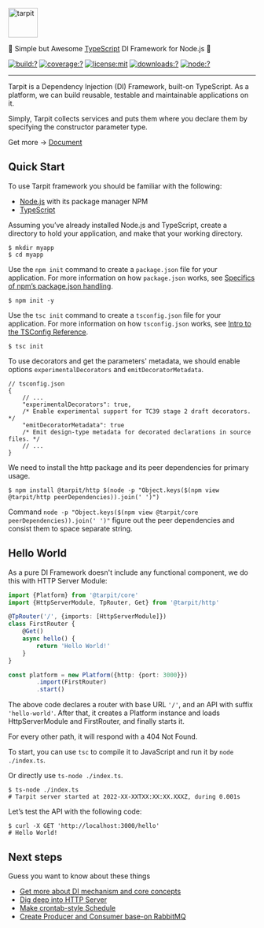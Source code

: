 <p>
    <img src="https://www.tarpit.cc/assets/tarpit.svg" alt="tarpit" height="60">
</p>

🥦 Simple but Awesome [TypeScript](https://www.typescriptlang.org/) DI Framework for Node.js 🥦

[![build:?][build badge]][build link]
[![coverage:?][coverage badge]][coverage link]
[![license:mit][license badge]][license link]
[![downloads:?][downloads badge]][downloads link]
[![node:?][node badge]][node link]

---

Tarpit is a Dependency Injection (DI) Framework, built-on TypeScript.
As a platform, we can build reusable, testable and maintainable applications on it.

Simply, Tarpit collects services and puts them where you declare them by specifying the constructor parameter type.

Get more -> [Document](https://www.tarpit.cc/)

## Quick Start

To use Tarpit framework you should be familiar with the following:

- [Node.js](https://nodejs.org/dist/latest-v16.x/docs/api/) with its package manager NPM
- [TypeScript](https://www.typescriptlang.org/)

Assuming you’ve already installed Node.js and TypeScript,
create a directory to hold your application, and make that your working directory.

```shell
$ mkdir myapp
$ cd myapp
```

Use the `npm init` command to create a `package.json` file for your application.
For more information on how `package.json` works, see [Specifics of npm’s package.json handling](https://docs.npmjs.com/cli/v8/configuring-npm/package-json).

```shell
$ npm init -y
```

Use the `tsc init` command to create a `tsconfig.json` file for your application.
For more information on how `tsconfig.json` works, see [Intro to the TSConfig Reference](https://www.typescriptlang.org/tsconfig).

```shell
$ tsc init
```

To use decorators and get the parameters' metadata, we should enable options `experimentalDecorators` and `emitDecoratorMetadata`.

```json5
// tsconfig.json
{
    // ...
    "experimentalDecorators": true,
    /* Enable experimental support for TC39 stage 2 draft decorators. */
    "emitDecoratorMetadata": true
    /* Emit design-type metadata for decorated declarations in source files. */
    // ...
}
```

We need to install the http package and its peer dependencies for primary usage.

```shell
$ npm install @tarpit/http $(node -p "Object.keys($(npm view @tarpit/http peerDependencies)).join(' ')")
```

Command `node -p "Object.keys($(npm view @tarpit/core peerDependencies)).join(' ')"` figure out the peer dependencies and consist them to space separate string.

## Hello World

As a pure DI Framework doesn't include any functional component, we do this with HTTP Server Module:

```typescript
import {Platform} from '@tarpit/core'
import {HttpServerModule, TpRouter, Get} from '@tarpit/http'

@TpRouter('/', {imports: [HttpServerModule]})
class FirstRouter {
    @Get()
    async hello() {
        return 'Hello World!'
    }
}

const platform = new Platform({http: {port: 3000}})
        .import(FirstRouter)
        .start()
```

The above code declares a router with base URL `'/'`, and an API with suffix `'hello-world'`.
After that, it creates a Platform instance and loads HttpServerModule and FirstRouter, and finally starts it.

For every other path, it will respond with a 404 Not Found.

To start, you can use `tsc` to compile it to JavaScript and run it by `node ./index.ts`.

Or directly use `ts-node ./index.ts`.

```shell
$ ts-node ./index.ts
# Tarpit server started at 2022-XX-XXTXX:XX:XX.XXXZ, during 0.001s
```

Let’s test the API with the following code:

```shell
$ curl -X GET 'http://localhost:3000/hello'
# Hello World!
```

## Next steps

Guess you want to know about these things

- [Get more about DI mechanism and core concepts](https://www.tarpit.cc/1-core/)
- [Dig deep into HTTP Server](https://www.tarpit.cc/2-http-server)
- [Make crontab-style Schedule](https://www.tarpit.cc/3-rabbitmq-client)
- [Create Producer and Consumer base-on RabbitMQ](https://www.tarpit.cc/4-schedule/)

[build badge]: https://img.shields.io/github/workflow/status/isatiso/node-tarpit/Build%20and%20Test?style=flat-square
[build link]: https://github.com/isatiso/node-tarpit/actions/workflows/ci.yml
[coverage badge]: https://img.shields.io/codecov/c/github/isatiso/node-tarpit?style=flat-square
[coverage link]: https://app.codecov.io/gh/isatiso/node-tarpit
[license badge]: https://img.shields.io/npm/l/@tarpit/core?style=flat-square
[license link]: https://github.com/isatiso/node-tarpit/blob/main/LICENSE
[downloads badge]: https://img.shields.io/npm/dm/@tarpit/core?style=flat-square
[downloads link]: https://www.npmjs.com/package/@tarpit/core
[node badge]: https://img.shields.io/node/v-lts/@tarpit/core?style=flat-square
[node link]: https://www.npmjs.com/package/@tarpit/core

